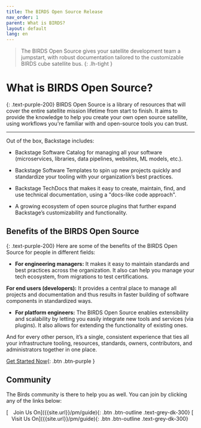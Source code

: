 ```yaml
---
title: The BIRDS Open Source Release
nav_order: 1
parent: What is BIRDS?
layout: default
lang: en
---
```


> The BIRDS Open Source gives your satellite development team a jumpstart, with robust documentation tailored to the customizable BIRDS cube satellite bus. 
{: .lh-tight }


# What is BIRDS Open Source?
{: .text-purple-200}
BIRDS Open Source is a library of resources that will cover the entire satellite mission lifetime from start to finish. It aims to provide the knowledge to help you create your own open source satellite, using workflows you're familiar with and open-source tools you can trust.

---
Out of the box, Backstage includes:

* Backstage Software Catalog for managing all your software (microservices, libraries, data pipelines, websites, ML models, etc.).

* Backstage Software Templates to spin up new projects quickly and standardize your tooling with your organization’s best practices.

* Backstage TechDocs that makes it easy to create, maintain, find, and use technical documentation, using a "docs-like code approach".

* A growing ecosystem of open source plugins that further expand Backstage’s customizability and functionality.

## Benefits of the BIRDS Open Source
{: .text-purple-200}
Here are some of the benefits of the BIRDS Open Source for people in different fields:
* **For engineering managers:** It makes it easy to maintain standards and best practices across the organization. It also can help you manage your tech ecosystem, from migrations to test certifications.

**For end users (developers):** It provides a central place to manage all projects and documentation and thus results in faster building of software components in standardized ways.

* **For platform engineers:** The BIRDS Open Source enables extensibility and scalability by letting you easily integrate new tools and services (via plugins). It also allows for extending the functionality of existing ones.

And for every other person, it’s a single, consistent experience that ties all your infrastructure tooling, resources, standards, owners, contributors, and administrators together in one place.

[Get Started Now]({{site.url}}/get-started){: .btn .btn-purple }

## Community
The Birds community is there to help you as well. You can join by clicking any of the links below:

<span class="fs-4" align="center"> 
[<img src="https://raw.githubusercontent.com/FortAwesome/Font-Awesome/6.x/svgs/solid/building.svg" width="10" height="10"> Join Us On]({{site.url}}/pm/guide){: .btn .btn-outline .text-grey-dk-300}
</span>
<span class="fs-4" align="center"> 
[<img src="https://raw.githubusercontent.com/FortAwesome/Font-Awesome/6.x/svgs/solid/building.svg" width="10" height="10"> Visit Us On]({{site.url}}/pm/guide){: .btn .btn-outline .text-grey-dk-300}
</span>